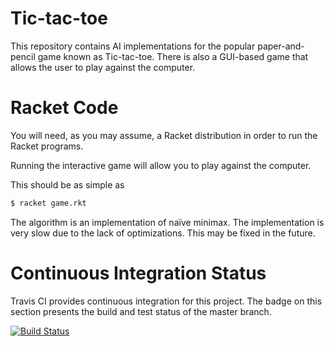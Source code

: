 # Tic-tac-toe

This repository contains AI implementations for the popular paper-and-pencil
game known as Tic-tac-toe. There is also a GUI-based game that allows the user
to play against the computer.

# Racket Code

You will need, as you may assume, a Racket distribution in order to run the
Racket programs.

Running the interactive game will allow you to play against the computer.

This should be as simple as

```bash
$ racket game.rkt
```

The algorithm is an implementation of naïve minimax. The implementation is very
slow due to the lack of optimizations. This may be fixed in the future.

# Continuous Integration Status

Travis CI provides continuous integration for this project. The badge on this
section presents the build and test status of the master branch.

[![Build Status](https://travis-ci.org/mafagafogigante/tic-tac-toe.svg?branch=master)](https://travis-ci.org/mafagafogigante/tic-tac-toe)
